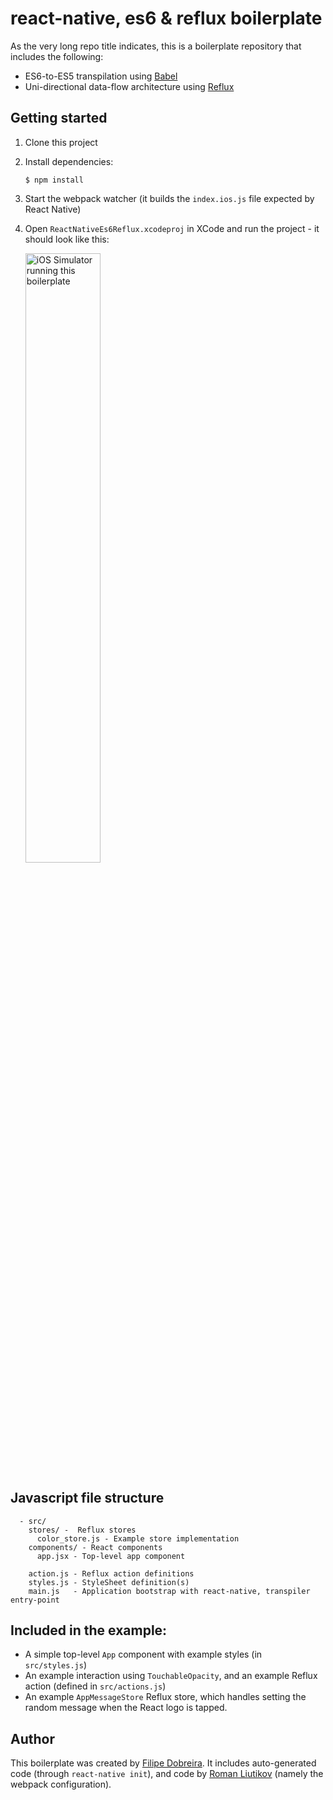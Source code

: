 # react-native, es6 & reflux boilerplate

As the very long repo title indicates, this is a boilerplate repository that
includes the following:

- ES6-to-ES5 transpilation using [Babel](https://github.com/babel/babel)
- Uni-directional data-flow architecture using [Reflux](https://github.com/spoike/refluxjs)

## Getting started

1. Clone this project
2. Install dependencies:

    ```shell
    $ npm install
    ```

3. Start the webpack watcher (it builds the `index.ios.js` file expected by React Native)
4. Open `ReactNativeEs6Reflux.xcodeproj` in XCode and run the project - it should look like this:

    <img alt="iOS Simulator running this boilerplate" src="http://i.imgur.com/OKELxXP.png" height="50%" width="50%">

## Javascript file structure

```
  - src/
    stores/ -  Reflux stores
      color_store.js - Example store implementation
    components/ - React components
      app.jsx - Top-level app component

    action.js - Reflux action definitions
    styles.js - StyleSheet definition(s)
    main.js   - Application bootstrap with react-native, transpiler entry-point
```

## Included in the example:

- A simple top-level `App` component with example styles (in `src/styles.js`)
- An example interaction using `TouchableOpacity`, and an example Reflux action (defined in `src/actions.js`)
- An example `AppMessageStore` Reflux store, which handles setting the random message when the React logo is tapped.

## Author

This boilerplate was created by [Filipe Dobreira](https://github.com/filp). It includes auto-generated code (through `react-native init`), and code by [Roman Liutikov](https://github.com/roman01la) (namely the webpack configuration).
